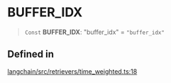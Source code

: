 BUFFER\_IDX
===========

> `Const` **BUFFER\_IDX**: "buffer\_idx" = `"buffer_idx"`

Defined in[](#defined-in "Direct link to Defined in")
------------------------------------------------------

[langchain/src/retrievers/time\_weighted.ts:18](https://github.com/hwchase17/langchainjs/blob/1c1274d/langchain/src/retrievers/time_weighted.ts#L18)